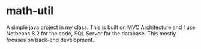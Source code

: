 # math-util

A simple java project in my class. This is built on MVC Architecture and I use Netbeans 8.2 for the code, SQL Server for the database. 
This mostly focuses on back-end development.

